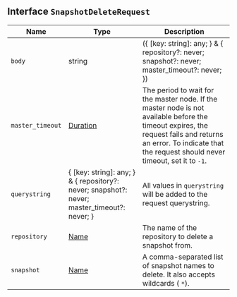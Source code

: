 ## Interface `SnapshotDeleteRequest`

| Name | Type | Description |
| - | - | - |
| `body` | string | ({ [key: string]: any; } & { repository?: never; snapshot?: never; master_timeout?: never; }) | All values in `body` will be added to the request body. |
| `master_timeout` | [Duration](./Duration.md) | The period to wait for the master node. If the master node is not available before the timeout expires, the request fails and returns an error. To indicate that the request should never timeout, set it to `-1`. |
| `querystring` | { [key: string]: any; } & { repository?: never; snapshot?: never; master_timeout?: never; } | All values in `querystring` will be added to the request querystring. |
| `repository` | [Name](./Name.md) | The name of the repository to delete a snapshot from. |
| `snapshot` | [Name](./Name.md) | A comma-separated list of snapshot names to delete. It also accepts wildcards ( `*`). |

